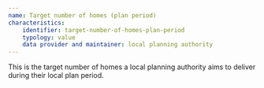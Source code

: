 ```yaml
---
name: Target number of homes (plan period)
characteristics:
    identifier: target-number-of-homes-plan-period
    typology: value
    data provider and maintainer: local planning authority
---
```


This is the target number of homes a local planning authority aims to deliver during their local plan period.
